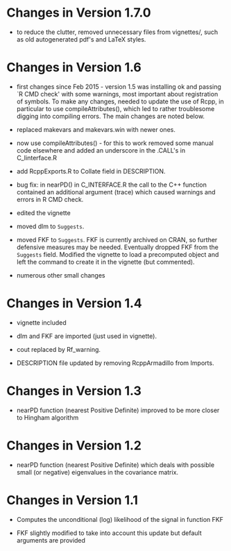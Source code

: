 # Changes in Version 1.7.0

- to reduce the clutter, removed unnecessary files from vignettes/, such as old
  autogenerated pdf's and LaTeX styles.


# Changes in Version 1.6

- first changes since Feb 2015 - version 1.5 was installing ok and passing `R
  CMD check' with some warnings, most important about registration of
  symbols. To make any changes, needed to update the use of Rcpp, in particular
  to use compileAttributes(), which led to rather troublesome digging into
  compiling errors. The main changes are noted below.

- replaced makevars and makevars.win with newer ones.

- now use compileAttributes() - for this to work removed some manual code
  elsewhere and added an underscore in the .CALL's in C_Iinterface.R

- add RcppExports.R to Collate field in DESCRIPTION.

- bug fix: in nearPD() in C_INTERFACE.R the call to the C++ function contained
  an additional argument (trace) which caused warnings and errors in R CMD
  check.

- edited the vignette
   
- moved dlm to `Suggests`.
     
- moved FKF to `Suggests`. FKF is currently archived on CRAN, so further
  defensive measures may be needed. Eventually dropped FKF from the `Suggests`
  field. Modified the vignette to load a precomputed object and left the command
  to create it in the vignette (but commented).

- numerous other small changes


# Changes in Version 1.4
   
- vignette included

- dlm and FKF are imported (just used in vignette).

- cout replaced by Rf_warning.

- DESCRIPTION file updated by removing RcppArmadillo from Imports.


# Changes in Version 1.3
 
- nearPD function (nearest Positive Definite) improved to be more closer to
  Hingham algorithm


# Changes in Version 1.2
 
- nearPD function (nearest Positive Definite) which deals with possible small
  (or negative) eigenvalues in the covariance matrix.


# Changes in Version 1.1

- Computes the unconditional (log) likelihood of the signal in function FKF

- FKF slightly modified to take into account this update but default arguments
  are provided
